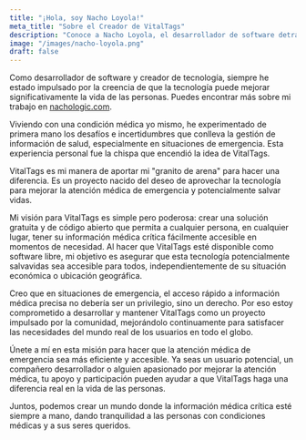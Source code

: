 ```yaml
---
title: "¡Hola, soy Nacho Loyola!"
meta_title: "Sobre el Creador de VitalTags"
description: "Conoce a Nacho Loyola, el desarrollador de software detrás de VitalTags, un proyecto de código abierto para el acceso a información médica de emergencia."
image: "/images/nacho-loyola.png"
draft: false
---
```


Como desarrollador de software y creador de tecnología, siempre he estado impulsado por la creencia de que la tecnología puede mejorar significativamente la vida de las personas. Puedes encontrar más sobre mi trabajo en [nachologic.com](https://nachologic.com).

Viviendo con una condición médica yo mismo, he experimentado de primera mano los desafíos e incertidumbres que conlleva la gestión de información de salud, especialmente en situaciones de emergencia. Esta experiencia personal fue la chispa que encendió la idea de VitalTags.

VitalTags es mi manera de aportar mi "granito de arena" para hacer una diferencia. Es un proyecto nacido del deseo de aprovechar la tecnología para mejorar la atención médica de emergencia y potencialmente salvar vidas.

Mi visión para VitalTags es simple pero poderosa: crear una solución gratuita y de código abierto que permita a cualquier persona, en cualquier lugar, tener su información médica crítica fácilmente accesible en momentos de necesidad. Al hacer que VitalTags esté disponible como software libre, mi objetivo es asegurar que esta tecnología potencialmente salvavidas sea accesible para todos, independientemente de su situación económica o ubicación geográfica.

Creo que en situaciones de emergencia, el acceso rápido a información médica precisa no debería ser un privilegio, sino un derecho. Por eso estoy comprometido a desarrollar y mantener VitalTags como un proyecto impulsado por la comunidad, mejorándolo continuamente para satisfacer las necesidades del mundo real de los usuarios en todo el globo.

Únete a mí en esta misión para hacer que la atención médica de emergencia sea más eficiente y accesible. Ya seas un usuario potencial, un compañero desarrollador o alguien apasionado por mejorar la atención médica, tu apoyo y participación pueden ayudar a que VitalTags haga una diferencia real en la vida de las personas.

Juntos, podemos crear un mundo donde la información médica crítica esté siempre a mano, dando tranquilidad a las personas con condiciones médicas y a sus seres queridos.
